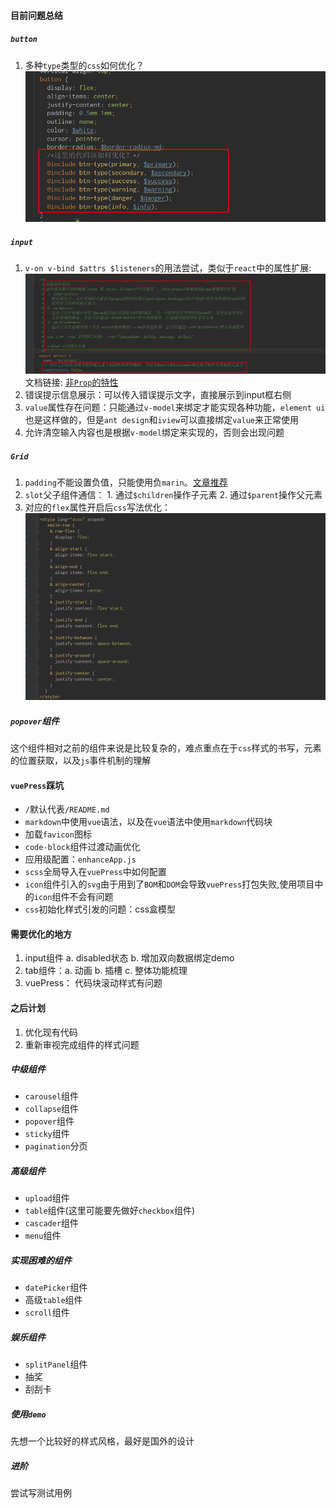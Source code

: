 #### 目前问题总结
##### `button`
1. 多种`type`类型的`css`如何优化？
    ![button-type](./shotscreen/button-type.png)
    
##### `input`
1. `v-on v-bind $attrs $listeners`的用法尝试，类似于`react`中的属性扩展:
    ![input](./shotscreen/input-code.png)  
    文档链接: [非`Prop`的特性](https://cn.vuejs.org/v2/guide/components-props.html#%E9%9D%9E-Prop-%E7%9A%84%E7%89%B9%E6%80%A7)
2. 错误提示信息展示：可以传入错误提示文字，直接展示到input框右侧
3. `value`属性存在问题：只能通过`v-model`来绑定才能实现各种功能，`element ui`也是这样做的，但是`ant design`和`iview`可以直接绑定`value`来正常使用
4. 允许清空输入内容也是根据`v-model`绑定来实现的，否则会出现问题

##### `Grid`
1. `padding`不能设置负值，只能使用负`marin`。[文章推荐](https://stackoverflow.com/questions/4973988/why-does-css-not-support-negative-padding)
2. `slot`父子组件通信： 1. 通过`$children`操作子元素 2. 通过`$parent`操作父元素
3. 对应的`flex`属性开启后`css`写法优化：
    ![row-flex](./shotscreen/row-flex.png)
    
##### `popover`组件
这个组件相对之前的组件来说是比较复杂的，难点重点在于`css`样式的书写，元素的位置获取，以及`js`事件机制的理解

#### `vuePress`踩坑
* `/`默认代表`/README.md`
* `markdown`中使用`vue`语法，以及在`vue`语法中使用`markdown`代码块
* 加载`favicon`图标
* `code-block`组件过渡动画优化
* 应用级配置：`enhanceApp.js`
* `scss`全局导入在`vuePress`中如何配置
* `icon`组件引入的`svg`由于用到了`BOM`和`DOM`会导致`vuePress`打包失败,使用项目中的`icon`组件不会有问题
* `css`初始化样式引发的问题：css盒模型

#### 需要优化的地方
1. input组件 a. disabled状态 b. 增加双向数据绑定demo
2. tab组件：a. 动画 b. 插槽 c. 整体功能梳理
3. vuePress： 代码块滚动样式有问题
#### 之后计划
1. 优化现有代码
2. 重新审视完成组件的样式问题
##### 中级组件
* `carousel`组件
* `collapse`组件
* `popover`组件
* `sticky`组件
* `pagination`分页

##### 高级组件
* `upload`组件
* `table`组件(这里可能要先做好`checkbox`组件)
* `cascader`组件
* `menu`组件

##### 实现困难的组件
* `datePicker`组件
* 高级`table`组件
* `scroll`组件

##### 娱乐组件
* `splitPanel`组件
* 抽奖
* 刮刮卡

##### 使用`demo`
先想一个比较好的样式风格，最好是国外的设计

##### 进阶
尝试写测试用例


